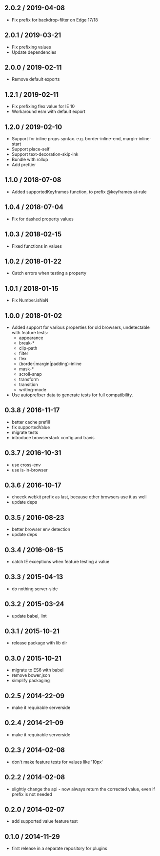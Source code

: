 ## 2.0.2 / 2019-04-08

- Fix prefix for backdrop-filter on Edge 17/18

## 2.0.1 / 2019-03-21

- Fix prefixing values
- Update dependencies

## 2.0.0 / 2019-02-11

- Remove default exports

## 1.2.1 / 2019-02-11

- Fix prefixing flex value for IE 10
- Workaround esm with default export

## 1.2.0 / 2019-02-10

- Support for inline props syntax. e.g. border-inline-end, margin-inline-start
- Support place-self
- Support text-decoration-skip-ink
- Bundle with rollup
- Add prettier

## 1.1.0 / 2018-07-08

- Added supportedKeyframes function, to prefix @keyframes at-rule

## 1.0.4 / 2018-07-04

- Fix for dashed property values

## 1.0.3 / 2018-02-15

- Fixed functions in values

## 1.0.2 / 2018-01-22

- Catch errors when testing a property

## 1.0.1 / 2018-01-15

- Fix Number.isNaN

## 1.0.0 / 2018-01-02

- Added support for various properties for old browsers, undetectable with feature tests:
  - appearance
  - break-*
  - clip-path
  - filter
  - flex
  - (border|margin|padding)-inline
  - mask-*
  - scroll-snap
  - transform
  - transition
  - writing-mode
- Use autoprefixer data to generate tests for full compatibility.

## 0.3.8 / 2016-11-17

- better cache prefill
- fix supportedValue
- migrate tests
- introduce browserstack config and travis

## 0.3.7 / 2016-10-31

- use cross-env
- use is-in-browser

## 0.3.6 / 2016-10-17

- cheeck webkit prefix as last, because other browsers use it as well
- update deps

## 0.3.5 / 2016-08-23

- better browser env detection
- update deps

## 0.3.4 / 2016-06-15

- catch IE exceptions when feature testing a value

## 0.3.3 / 2015-04-13

- do nothing server-side

## 0.3.2 / 2015-03-24

- update babel, lint

## 0.3.1 / 2015-10-21

- release package with lib dir

## 0.3.0 / 2015-10-21

- migrate to ES6 with babel
- remove bower.json
- simplify packaging

## 0.2.5 / 2014-22-09

- make it requirable serverside

## 0.2.4 / 2014-21-09

- make it requirable serverside

## 0.2.3 / 2014-02-08

- don't make feature tests for values like '10px'

## 0.2.2 / 2014-02-08

- slightly change the api - now always return the corrected value, even if prefix is not needed

## 0.2.0 / 2014-02-07

- add supported value feature test

## 0.1.0 / 2014-11-29

- first release in a separate repository for plugins
